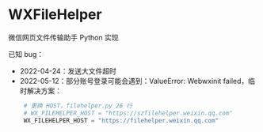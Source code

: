 # WXFileHelper
微信网页文件传输助手 Python 实现



已知 bug：

- 2022-04-24：发送大文件超时
- 2022-05-12：部分账号登录可能会遇到：ValueError: Webwxinit failed，临时解决方案：
   ```python
    # 更换 HOST，filehelper.py 26 行
    # WX_FILEHELPER_HOST = "https://szfilehelper.weixin.qq.com"
    WX_FILEHELPER_HOST = "https://filehelper.weixin.qq.com"
   ```
